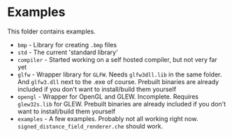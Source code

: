 # Examples

This folder contains examples.

- `bmp` - Library for creating `.bmp` files
- `std` - The current 'standard library'
- `compiler` - Started working on a self hosted compiler, but not very far yet
- `glfw` - Wrapper library for `GLFW`. Needs `glfw3dll.lib` in the same folder. And `glfw3.dll` next to the .exe of course. Prebuilt binaries are already included if you don't want to install/build them yourself
- `opengl` - Wrapper for OpenGL and GLEW. Incomplete. Requires `glew32s.lib` for GLEW. Prebuilt binaries are already included if you don't want to install/build them yourself
- `examples` - A few examples. Probably not all working right now. `signed_distance_field_renderer.che` should work.
